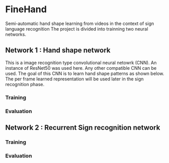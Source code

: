 # FineHand
Semi-automatic hand shape learning from videos in the context of sign language recognition
The project is divided into trainning two neural networks.
## Network 1 : Hand shape network
This is a image recognition type convolutional neural netowrk (CNN). An instance of ResNet50 was used here. Any other compatible CNN can be used. The goal of this CNN is to learn hand shape patterns as shown below. The per frame learned representation will be used later in the sign recognition phase.

### Training 

### Evaluation

## Network 2 : Recurrent Sign recognition network


### Training 

### Evaluation

